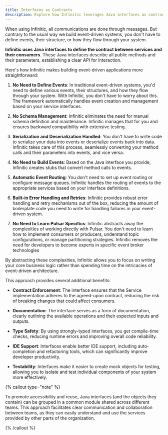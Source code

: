 ```yaml
---
title: Interfaces as Contracts
description: Explore how Infinitic leverages Java interfaces as contracts in event-driven systems, simplifying development by automating event management, serialization, and routing. Learn the benefits of this approach for building scalable, maintainable, and type-safe distributed applications.
---
```


When using Infinitic, all communications are done through messages. But contrary to the usual way we build event-driven systems, you don't have to define events, their structure, or how they flow through your system.

**Infinitic uses Java interfaces to define the contract between services and their consumers**. These Java interfaces describe all public methods and their parameters, establishing a clear API for interaction.

Here's how Infinitic makes building event-driven applications more straightforward:

1. **No Need to Define Events**: In traditional event-driven systems, you'd need to define various events, their structures, and how they flow through your system. With Infinitic, you don't have to worry about this. The framework automatically handles event creation and management based on your service interfaces.

2. **No Schema Management**: Infinitic eliminates the need for manual schema definition and maintenance. Infinitic manages that for you and ensures backward compatibility with extensive testing.

3. **Serialization and Deserialization Handled**: You don't have to write code to serialize your data into events or deserialize events back into data. Infinitic takes care of this process, seamlessly converting your method calls and their parameters into events, and vice versa.

4. **No Need to Build Events**: Based on the Java interface you provide, Infinitic creates stubs that convert method calls to events.

5. **Automatic Event Routing**: You don't need to set up event routing or configure message queues. Infinitic handles the routing of events to the appropriate services based on your interface definitions.

6. **Built-in Error Handling and Retries**: Infinitic provides robust error handling and retry mechanisms out of the box, reducing the amount of boilerplate code you need to write for handling failures in your event-driven system.

7. **No Need to Learn Pulsar Specifics**: Infinitic abstracts away the complexities of working directly with Pulsar. You don't need to learn how to implement consumers or producers, understand topic configurations, or manage partitioning strategies. Infinitic removes the need for developers to become experts in specific event broker technologies


By abstracting these complexities, Infinitic allows you to focus on writing your core business logic rather than spending time on the intricacies of event-driven architecture. 

This approach provides several additional benefits:

* **Contract Enforcement**: The interface ensures that the Service implementation adheres to the agreed-upon contract, reducing the risk of breaking changes that could affect consumers.

* **Documentation**: The interface serves as a form of documentation, clearly outlining the available operations and their expected inputs and outputs.

* **Type Safety**: By using strongly-typed interfaces, you get compile-time checks, reducing runtime errors and improving overall code reliability.

* **IDE Support**: Interfaces enable better IDE support, including auto-completion and refactoring tools, which can significantly improve developer productivity.

* **Testability**: Interfaces make it easier to create mock objects for testing, allowing you to isolate and test individual components of your system more effectively.

{% callout type="note"  %}

To promote accessibility and reuse, Java interfaces (and the objects they contain) can be grouped in a common module shared across different teams. This approach facilitates clear communication and collaboration between teams, as they can easily understand and use the services provided by other parts of the organization.

{% /callout  %}

